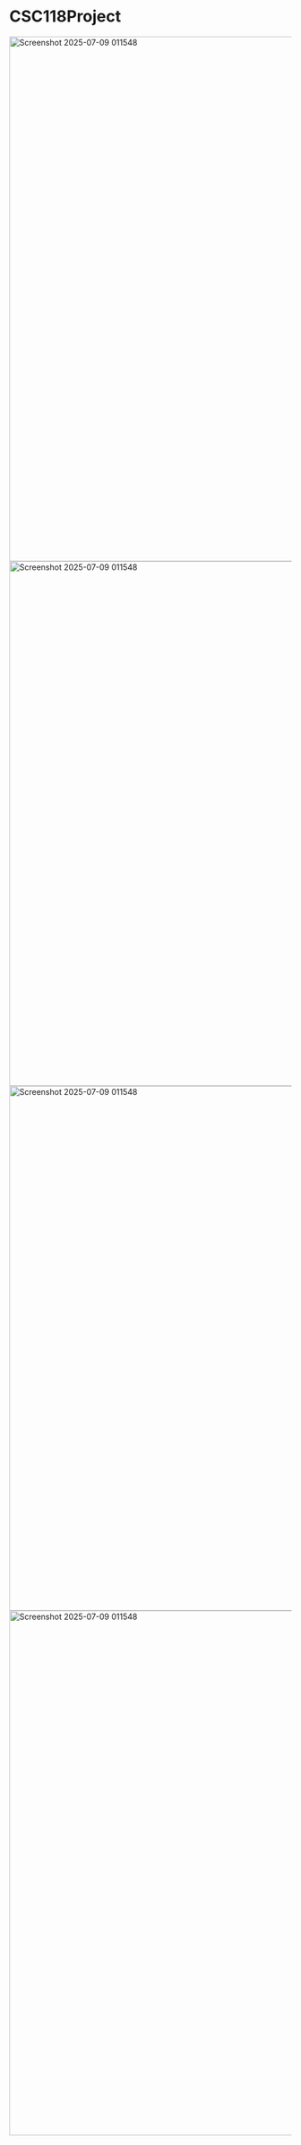# CSC118Project
<img width="937" alt="Screenshot 2025-07-09 011548" src="https://github.com/user-attachments/assets/c6394ba9-1ff5-4b54-85a0-f1c07e457fd5" />
<img width="937" alt="Screenshot 2025-07-09 011548" src="https://github.com/user-attachments/assets/1944df10-0b1c-4c3c-bee8-6590f31633aa" />
<img width="937" alt="Screenshot 2025-07-09 011548" src="https://github.com/user-attachments/assets/3330dc9f-86c7-44ed-ade8-d1de6eddfff7" />
<img width="937" alt="Screenshot 2025-07-09 011548" src="https://github.com/user-attachments/assets/cf5f1087-8e14-433d-8989-86d13db4dddd" />

